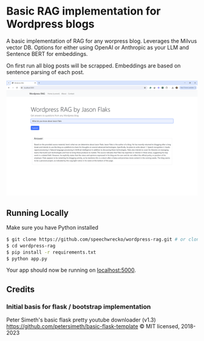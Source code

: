 # Basic RAG implementation for Wordpress blogs

A basic implementation of RAG for any worpress blog. Leverages the Milvus vector DB.  Options for either using OpenAI or Anthropic as your LLM and Sentence BERT for embeddings.

On first run all blog posts will be scrapped. Embeddings are based on sentence parsing of each post.

![alt text](https://github.com/speechwrecko/wordpress-rag/blob/master/wordpress_rag_screenshot.png?raw=true)

## Running Locally

Make sure you have Python installed

```sh
$ git clone https://github.com/speechwrecko/wordpress-rag.git # or clone your own fork
$ cd wordpress-rag
$ pip install -r requirements.txt
$ python app.py
```

Your app should now be running on [localhost:5000](http://localhost:5000/).

## Credits
### Initial basis for flask / bootstrap implementation

Peter Simeth's basic flask pretty youtube downloader (v1.3)
https://github.com/petersimeth/basic-flask-template
© MIT licensed, 2018-2023